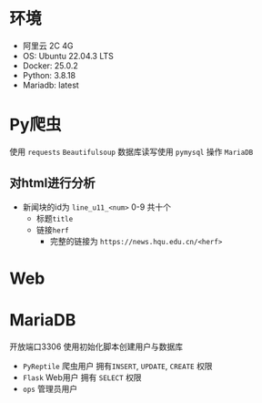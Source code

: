 # 环境
- 阿里云 2C 4G
- OS: Ubuntu 22.04.3 LTS
- Docker: 25.0.2
- Python: 3.8.18
- Mariadb: latest

# Py爬虫
使用 `requests` `Beautifulsoup`
数据库读写使用 `pymysql` 操作 `MariaDB`
## 对html进行分析

- 新闻块的id为 `line_u11_<num>` 0-9 共十个
  - 标题`title`
  - 链接`herf`
    - 完整的链接为 `https://news.hqu.edu.cn/<herf>`

# Web

# MariaDB
开放端口3306
使用初始化脚本创建用户与数据库
- `PyReptile` 爬虫用户 拥有`INSERT`, `UPDATE`, `CREATE` 权限
- `Flask` Web用户 拥有 `SELECT` 权限
- `ops` 管理员用户